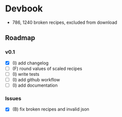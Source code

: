 # Devbook

- 786, 1240 broken recipes, excluded from download

## Roadmap

### v0.1

- [x] (I) add changelog
- [ ] (F) round values of scaled recipes
- [ ] (I) write tests
- [ ] (I) add github workflow
- [ ] (I) add documentation

### Issues

- [x] (B) fix broken recipes and invalid json
